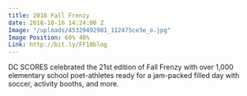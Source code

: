 ```yaml
---
title: 2018 Fall Frenzy
date: 2018-10-16 14:24:00 Z
Image: "/uploads/45329492981_112475ce3e_o.jpg"
Image Position: 60% 40%
Link: http://bit.ly/FF18blog
---
```


DC SCORES celebrated the 21st edition of Fall Frenzy with over 1,000 elementary school poet-athletes ready for a jam-packed filled day with soccer, activity booths, and more.